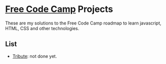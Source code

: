 # [Free Code Camp](http://www.freecodecamp.com) Projects
These are my solutions to the Free Code Camp roadmap to learn javascript, HTML, CSS and other technologies.

## List
- [Tribute](/00tribute): not done yet.
